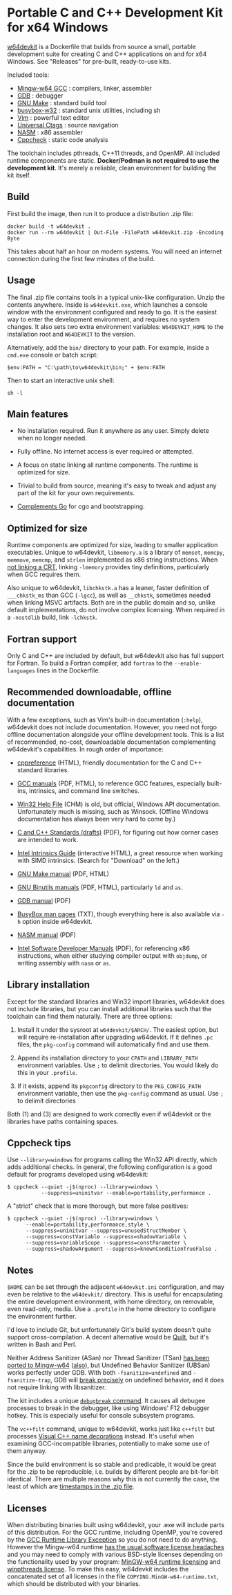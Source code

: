 # Portable C and C++ Development Kit for x64 Windows

[w64devkit][] is a Dockerfile that builds from source a small, portable
development suite for creating C and C++ applications on and for x64
Windows. See "Releases" for pre-built, ready-to-use kits.

Included tools:

* [Mingw-w64 GCC][w64] : compilers, linker, assembler
* [GDB][gdb] : debugger
* [GNU Make][make] : standard build tool
* [busybox-w32][bb] : standard unix utilities, including sh
* [Vim][vim] : powerful text editor
* [Universal Ctags][ctags] : source navigation
* [NASM][nasm] : x86 assembler
* [Cppcheck][cppcheck] : static code analysis

The toolchain includes pthreads, C++11 threads, and OpenMP. All included
runtime components are static. **Docker/Podman is not required to use the
development kit**. It's merely a reliable, clean environment for building
the kit itself.

## Build

First build the image, then run it to produce a distribution .zip file:

    docker build -t w64devkit .
    docker run --rm w64devkit | Out-File -FilePath w64devkit.zip -Encoding Byte

This takes about half an hour on modern systems. You will need an internet
connection during the first few minutes of the build.

## Usage

The final .zip file contains tools in a typical unix-like configuration.
Unzip the contents anywhere. Inside is `w64devkit.exe`, which launches a
console window with the environment configured and ready to go. It is the
easiest way to enter the development environment, and requires no system
changes. It also sets two extra environment variables: `W64DEVKIT_HOME` to
the installation root and `W64DEVKIT` to the version.

Alternatively, add the `bin/` directory to your path. For example, inside
a `cmd.exe` console or batch script:

    $env:PATH = "C:\path\to\w64devkit\bin;" + $env:PATH

Then to start an interactive unix shell:

    sh -l

## Main features

* No installation required. Run it anywhere as any user. Simply delete
  when no longer needed.

* Fully offline. No internet access is ever required or attempted.

* A focus on static linking all runtime components. The runtime is
  optimized for size.

* Trivial to build from source, meaning it's easy to tweak and adjust any
  part of the kit for your own requirements.

* [Complements Go](https://nullprogram.com/blog/2021/06/29/) for cgo and
  bootstrapping.

## Optimized for size

Runtime components are optimized for size, leading to smaller application
executables. Unique to w64devkit, `libmemory.a` is a library of `memset`,
`memcpy`, `memmove`, `memcmp`, and `strlen` implemented as x86 string
instructions. When [not linking a CRT][crt], linking `-lmemory` provides
tiny definitions, particularly when GCC requires them.

Also unique to w64devkit, `libchkstk.a` has a leaner, faster definition of
`___chkstk_ms` than GCC (`-lgcc`), as well as `__chkstk`, sometimes needed
when linking MSVC artifacts. Both are in the public domain and so, unlike
default implementations, do not involve complex licensing. When required
in a `-nostdlib` build, link `-lchkstk`.

## Fortran support

Only C and C++ are included by default, but w64devkit also has full
support for Fortran. To build a Fortran compiler, add `fortran` to the
`--enable-languages` lines in the Dockerfile.

## Recommended downloadable, offline documentation

With a few exceptions, such as Vim's built-in documentation (`:help`),
w64devkit does not include documentation. However, you need not forgo
offline documentation alongside your offline development tools. This is a
list of recommended, no-cost, downloadable documentation complementing
w64devkit's capabilities. In rough order of importance:

* [cppreference][doc-cpp] (HTML), friendly documentation for the C and C++
  standard libraries.

* [GCC manuals][doc-gcc] (PDF, HTML), to reference GCC features,
  especially built-ins, intrinsics, and command line switches.

* [Win32 Help File][doc-win32] (CHM) is old, but official, Windows API
  documentation. Unfortunately much is missing, such as Winsock. (Offline
  Windows documentation has always been very hard to come by.)

* [C and C++ Standards (drafts)][doc-std] (PDF), for figuring out how
  corner cases are intended to work.

* [Intel Intrinsics Guide][doc-intr] (interactive HTML), a great resource
  when working with SIMD intrinsics. (Search for "Download" on the left.)

* [GNU Make manual][doc-make] (PDF, HTML)

* [GNU Binutils manuals][doc-ld] (PDF, HTML), particularly `ld` and `as`.

* [GDB manual][doc-gdb] (PDF)

* [BusyBox man pages][doc-bb] (TXT), though everything here is also
  available via `-h` option inside w64devkit.

* [NASM manual][doc-nasm] (PDF)

* [Intel Software Developer Manuals][doc-intel] (PDF), for referencing x86
  instructions, when either studying compiler output with `objdump`, or
  writing assembly with `nasm` or `as`.

## Library installation

Except for the standard libraries and Win32 import libraries, w64devkit
does not include libraries, but you can install additional libraries such
that the toolchain can find them naturally. There are three options:

1. Install it under the sysroot at `w64devkit/$ARCH/`. The easiest option,
   but will require re-installation after upgrading w64devkit. If it
   defines `.pc` files, the `pkg-config` command will automatically find
   and use them.

2. Append its installation directory to your `CPATH` and `LIBRARY_PATH`
   environment variables. Use `;` to delimit directories. You would likely
   do this in your `.profile`.

3. If it exists, append its `pkgconfig` directory to the `PKG_CONFIG_PATH`
   environment variable, then use the `pkg-config` command as usual. Use
   `;` to delimit directories

Both (1) and (3) are designed to work correctly even if w64devkit or the
libraries have paths containing spaces.

## Cppcheck tips

Use `--library=windows` for programs calling the Win32 API directly, which
adds additional checks. In general, the following configuration is a good
default for programs developed using w64devkit:

    $ cppcheck --quiet -j$(nproc) --library=windows \
               --suppress=uninitvar --enable=portability,performance .

A "strict" check that is more thorough, but more false positives:

    $ cppcheck --quiet -j$(nproc) --library=windows \
          --enable=portability,performance,style \
          --suppress=uninitvar --suppress=unusedStructMember \
          --suppress=constVariable --suppress=shadowVariable \
          --suppress=variableScope --suppress=constParameter \
          --suppress=shadowArgument --suppress=knownConditionTrueFalse .

## Notes

`$HOME` can be set through the adjacent `w64devkit.ini` configuration, and
may even be relative to the `w64devkit/` directory. This is useful for
encapsulating the entire development environment, with home directory, on
removable, even read-only, media. Use a `.profile` in the home directory
to configure the environment further.

I'd love to include Git, but unfortunately Git's build system doesn't
quite support cross-compilation. A decent alternative would be
[Quilt][quilt], but it's written in Bash and Perl.

Neither Address Sanitizer (ASan) nor Thread Sanitizer (TSan) [has been
ported to Mingw-w64][san] ([also][san2]), but Undefined Behavior Sanitizer
(UBSan) works perfectly under GDB. With both `-fsanitize=undefined` and
`-fsanitize-trap`, GDB will [break precisely][break] on undefined
behavior, and it does not require linking with libsanitizer.

The kit includes a unique [`debugbreak` command][debugbreak]. It causes
all debugee processes to break in the debugger, like using Windows' F12
debugger hotkey. This is especially useful for console subsystem programs.

The `vc++filt` command, unique to w64devkit, works just like `c++filt` but
processes [Visual C++ name decorations][names] instead. It's useful when
examining GCC-incompatible libraries, potentially to make some use of them
anyway.

Since the build environment is so stable and predicable, it would be
great for the .zip to be reproducible, i.e. builds by different people
are bit-for-bit identical. There are multiple reasons why this is not
currently the case, the least of which are [timestamps in the .zip
file][zip].

## Licenses

When distributing binaries built using w64devkit, your .exe will include
parts of this distribution. For the GCC runtime, including OpenMP, you're
covered by the [GCC Runtime Library Exception][gpl] so you do not need to
do anything. However the Mingw-w64 runtime [has the usual software license
headaches][bs] and you may need to comply with various BSD-style licenses
depending on the functionality used by your program: [MinGW-w64 runtime
licensing][lic1] and [winpthreads license][lic2]. To make this easy,
w64devkit includes the concatenated set of all licenses in the file
`COPYING.MinGW-w64-runtime.txt`, which should be distributed with your
binaries.


[bb]: https://frippery.org/busybox/
[break]: https://nullprogram.com/blog/2022/06/26/
[bs]: https://www.rdegges.com/2016/i-dont-give-a-shit-about-licensing/
[cppcheck]: https://cppcheck.sourceforge.io/
[crt]: https://nullprogram.com/blog/2023/02/15/
[ctags]: https://github.com/universal-ctags/ctags
[debugbreak]: https://nullprogram.com/blog/2022/07/31/
[doc-bb]: https://busybox.net/downloads/BusyBox.txt
[doc-cpp]: https://en.cppreference.com/w/Cppreference:Archives
[doc-gcc]: https://gcc.gnu.org/onlinedocs/
[doc-gdb]: https://sourceware.org/gdb/current/onlinedocs/gdb.pdf
[doc-intel]: https://software.intel.com/content/www/us/en/develop/articles/intel-sdm.html
[doc-intr]: https://software.intel.com/sites/landingpage/IntrinsicsGuide/
[doc-ld]: https://sourceware.org/binutils/docs/
[doc-make]: https://www.gnu.org/software/make/manual/
[doc-nasm]: https://www.nasm.us/docs.php
[doc-std]: https://stackoverflow.com/a/83763
[doc-win32]: https://web.archive.org/web/20220922051031/http://www.laurencejackson.com/win32/
[gdb]: https://www.gnu.org/software/gdb/
[go]: https://nullprogram.com/blog/2021/06/29/
[gpl]: https://www.gnu.org/licenses/gcc-exception-3.1.en.html
[lic1]: https://sourceforge.net/p/mingw-w64/mingw-w64/ci/master/tree/COPYING.MinGW-w64-runtime/COPYING.MinGW-w64-runtime.txt
[lic2]: https://sourceforge.net/p/mingw-w64/mingw-w64/ci/master/tree/mingw-w64-libraries/winpthreads/COPYING
[make]: https://www.gnu.org/software/make/
[names]: https://learn.microsoft.com/en-us/cpp/build/reference/decorated-names
[nasm]: https://www.nasm.us/
[quilt]: http://savannah.nongnu.org/projects/quilt
[san]: http://mingw-w64.org/doku.php/contribute#sanitizers_asan_tsan_usan
[san2]: https://groups.google.com/forum/#!topic/address-sanitizer/q0e5EBVKZT4
[vim]: https://www.vim.org/
[w64]: http://mingw-w64.org/
[w64devkit]: https://github.com/skeeto/w64devkit
[zip]: https://tanzu.vmware.com/content/blog/barriers-to-deterministic-reproducible-zip-files
